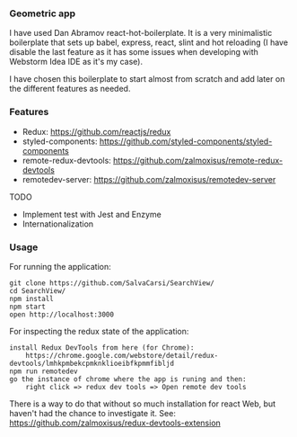 ### Geometric app

I have used Dan Abramov react-hot-boilerplate. It is a very minimalistic boilerplate that sets up babel, express, react, slint and hot reloading (I have disable the last feature as it has some issues when developing with Webstorm Idea IDE as it's my case). 

I have chosen this boilerplate to start almost from scratch and add later on the different features as needed.

### Features

- Redux: https://github.com/reactjs/redux
- styled-components: https://github.com/styled-components/styled-components
- remote-redux-devtools: https://github.com/zalmoxisus/remote-redux-devtools
- remotedev-server: https://github.com/zalmoxisus/remotedev-server

TODO 
- Implement test with Jest and Enzyme
- Internationalization

### Usage

For running the application:

```
git clone https://github.com/SalvaCarsi/SearchView/
cd SearchView/
npm install
npm start
open http://localhost:3000
```

For inspecting the redux state of the application: 

```
install Redux DevTools from here (for Chrome): 
    https://chrome.google.com/webstore/detail/redux-devtools/lmhkpmbekcpmknklioeibfkpmmfibljd
npm run remotedev
go the instance of chrome where the app is runing and then: 
    right click => redux dev tools => Open remote dev tools
```

There is a way to do that without so much installation for react Web, but haven't had the chance to investigate it.
See: https://github.com/zalmoxisus/redux-devtools-extension
